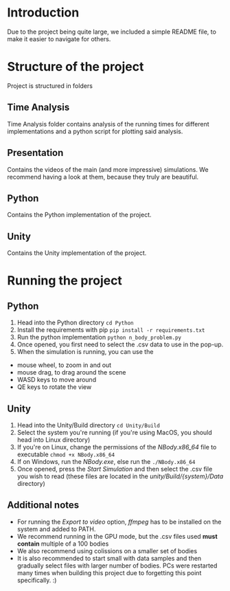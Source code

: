 # Introduction

Due to the project being quite large, we included a simple README file, to make it easier to navigate for others.

# Structure of the project
Project is structured in folders

## Time Analysis
Time Analysis folder contains analysis of the running times for different implementations and a python script for plotting said analysis.

## Presentation 
Contains the videos of the main (and more impressive) simulations. We recommend having a look at them, because they truly are beautiful.

## Python 
Contains the Python implementation of the project. 

## Unity 
Contains the Unity implementation of the project. 

# Running the project

## Python
1. Head into the Python directory
`cd Python`
2. Install the requirements with pip
`pip install -r requirements.txt`
3. Run the python implementation
`python n_body_problem.py`
4. Once opened, you first need to select the .csv data to use in the pop-up.
5. When the simulation is running, you can use the
* mouse wheel, to zoom in and out
* mouse drag, to drag around the scene
* WASD keys to move around
* QE keys to rotate the view

## Unity
1. Head into the Unity/Build directory
`cd Unity/Build`
2. Select the system you're running (if you're using MacOS, you should head into Linux directory)
3. If you're on Linux, change the permissions of the _NBody.x86\_64_ file to executable
`chmod +x NBody.x86_64`
4. If on Windows, run the _NBody.exe_, else run the `./NBody.x86_64`
5. Once opened, press the _Start Simulation_ and then select the .csv file you wish to read (these files are located in the _unity/Build/{system}/Data_ directory)

## Additional notes
* For running the _Export to video_ option, _ffmpeg_ has to be installed on the system and added to PATH.
* We recommend running in the GPU mode, but the .csv files used **must contain** multiple of a 100 bodies
* We also recommend using colissions on a smaller set of bodies
* It is also recommended to start small with data samples and then gradually select files with larger number of bodies. 
PCs were restarted many times when building this project due to forgetting this point specifically. :)


